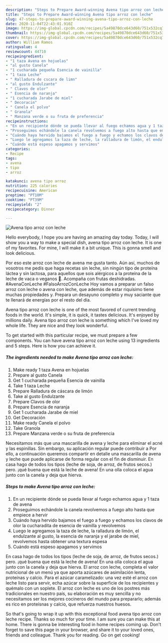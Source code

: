 ```yaml
---
description: "Steps to Prepare Award-winning Avena tipo arroz con leche"
title: "Steps to Prepare Award-winning Avena tipo arroz con leche"
slug: 47-steps-to-prepare-award-winning-avena-tipo-arroz-con-leche
date: 2020-11-04T22:43:01.910Z
image: https://img-global.cpcdn.com/recipes/5a49870dce643d60/751x532cq70/avena-tipo-arroz-con-leche-foto-principal.jpg
thumbnail: https://img-global.cpcdn.com/recipes/5a49870dce643d60/751x532cq70/avena-tipo-arroz-con-leche-foto-principal.jpg
cover: https://img-global.cpcdn.com/recipes/5a49870dce643d60/751x532cq70/avena-tipo-arroz-con-leche-foto-principal.jpg
author: William Ramos
ratingvalue: 4
reviewcount: 44710
recipeingredient:
- "1 taza Avena en hojuelas"
- "al gusto Canela"
- "1 cucharada pequeña Esencia de vainilla"
- "1 taza Leche"
- " Ralladura de cscara de limn"
- "al gusto Endulzante"
- " Clavos de olor"
- " Esencia de naranja"
- "1 cucharada Jarabe de miel"
- " Decoracin"
- " Canela el polvo"
- " Granola"
- " Manzana verde o su fruta de preferencia"
recipeinstructions:
- "En un recipiente dónde se pueda llevar al fuego echamos agua y 1 taza de avena"
- "Proseguimos echándole la canela revolvemos a fuego alto hasta que empiece a hervir"
- "Cuándo haya hervido bajamos el fuego a fuego y echamos los clavos de olor la cucharadita de esencia de vainilla y revolvemos"
- "Luego le agregamos la taza de leche, la ralladura de limón, el endulzante al gusto, la esencia de naranja y el jarabe de miel, revolvemos hasta obtener una textura espesa"
- "Cuándo está espeso apagamos y servimos"
categories:
- Recipe
tags:
- avena
- tipo
- arroz

katakunci: avena tipo arroz 
nutrition: 225 calories
recipecuisine: American
preptime: "PT10M"
cooktime: "PT39M"
recipeyield: "2"
recipecategory: Dinner

---
```



![Avena tipo arroz con leche](https://img-global.cpcdn.com/recipes/5a49870dce643d60/751x532cq70/avena-tipo-arroz-con-leche-foto-principal.jpg)

Hello everybody, I hope you are having an amazing day today. Today, I will show you a way to make a special dish, avena tipo arroz con leche. It is one of my favorites. For mine, I will make it a bit unique. This is gonna smell and look delicious.

Por eso este arroz con leche de avena me gusta tanto. Aún así, muchos de vosotros me pedís que haga recetas sin leche, sin ningún tipo de proteína láctea y sin lactosa, para aquellos que sois alérgicos a la proteína de la leche de vaca o veganos 🙂. Acompaña con frutas deshidradas. #AvenaConLeche #FalsoArrozConLeche Hoy vamos a preparar un falso arroz con leche o avena con leche, que además de estar riquísimo tiene muchas propiedades y. Prepara un desayuno completo y muy saciante que te llenará de energías por el resto del día.

Avena tipo arroz con leche is one of the most favored of current trending foods in the world. It's simple, it is quick, it tastes delicious. It's enjoyed by millions daily. Avena tipo arroz con leche is something which I've loved my whole life. They are nice and they look wonderful.


To get started with this particular recipe, we must prepare a few components. You can have avena tipo arroz con leche using 13 ingredients and 5 steps. Here is how you can achieve it.

<!--inarticleads1-->

##### The ingredients needed to make Avena tipo arroz con leche:

1. Make ready 1 taza Avena en hojuelas
1. Prepare al gusto Canela
1. Get 1 cucharada pequeña Esencia de vainilla
1. Take 1 taza Leche
1. Prepare  Ralladura de cáscara de limón
1. Take al gusto Endulzante
1. Prepare  Clavos de olor
1. Prepare  Esencia de naranja
1. Get 1 cucharada Jarabe de miel
1. Get  Decoración
1. Make ready  Canela el polvo
1. Take  Granola
1. Prepare  Manzana verde o su fruta de preferencia


Necesitamos más que una mascarilla de avena y leche para eliminar el acné y las espinillas. Sin embargo, su aplicación regular puede contribuir a Por ello, a continuación queremos compartir en detalle una mascarilla de avena y leche que puede aplicarse de forma regular con el fin de disminuir. En casa hago de todos los tipos (leche de soja, de arroz, de frutos secos.) pero. ¡qué buena que está la leche de avena! En una olla coloca el agua junto con la canela y deja que hierva. 

<!--inarticleads2-->

##### Steps to make Avena tipo arroz con leche:

1. En un recipiente dónde se pueda llevar al fuego echamos agua y 1 taza de avena
1. Proseguimos echándole la canela revolvemos a fuego alto hasta que empiece a hervir
1. Cuándo haya hervido bajamos el fuego a fuego y echamos los clavos de olor la cucharadita de esencia de vainilla y revolvemos
1. Luego le agregamos la taza de leche, la ralladura de limón, el endulzante al gusto, la esencia de naranja y el jarabe de miel, revolvemos hasta obtener una textura espesa
1. Cuándo está espeso apagamos y servimos


En casa hago de todos los tipos (leche de soja, de arroz, de frutos secos.) pero. ¡qué buena que está la leche de avena! En una olla coloca el agua junto con la canela y deja que hierva. El arroz con leche, completa el valor nutricional de un menú ya que aporta azúcares de asimilación lenta, proteínas y calcio. Para el azúcar caramelizado: una vez esté el arroz con leche listo para servir, echa azúcar sobre la superficie de los recipientes y quémalo con un soplete. El arroz con leche es uno de los postres más tradicionales en nuestro país, su elaboración es muy sencilla y no necesitamos ser los mejores cocineros del mundo para prepararlo; además es rico en proteísnas y calcio, que refuerza nuestros huesos. 

So that's going to wrap it up with this exceptional food avena tipo arroz con leche recipe. Thanks so much for your time. I am sure you can make this at home. There is gonna be interesting food in home recipes coming up. Don't forget to save this page in your browser, and share it to your loved ones, friends and colleague. Thank you for reading. Go on get cooking!
